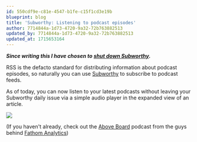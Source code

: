 ```yaml
---
id: 550cdf9e-c81e-4547-b1fe-c15f1cd3e19b
blueprint: blog
title: 'Subworthy: Listening to podcast episodes'
author: 7714844a-1d73-4720-9a32-72b763882513
updated_by: 7714844a-1d73-4720-9a32-72b763882513
updated_at: 1715653164
---
```

_**Since writing this I have chosen to [shut down Subworthy](/blog/calling-time-on-subworthy/).**_

RSS is the defacto standard for distributing information about podcast episodes, so naturally you can use [Subworthy](https://subworthy.com) to subscribe to podcast feeds.

As of today, you can now listen to your latest podcasts without leaving your Subworthy daily issue via a simple audio player in the expanded view of an article.

![](/assets/images/subworthy/podcasts.png)

(If you haven't already, check out the [Above Board](https://feeds.transistor.fm/above-board-from-fathom-analytics) podcast from the guys behind [Fathom Analytics](https://usefathom.com/ref/EVGUCG))
